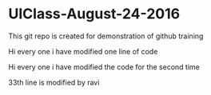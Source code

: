 # UIClass-August-24-2016
This git repo is created for demonstration of github training


Hi every one i  have modified one line of code

Hi every one i have modified the code for the second time

























33th line is modified by ravi